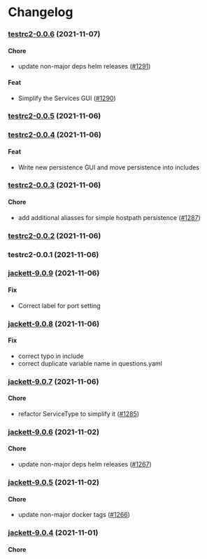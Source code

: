 # Changelog<br>


<a name="testrc2-0.0.6"></a>
### [testrc2-0.0.6](https://github.com/truecharts/apps/compare/testrc2-0.0.5...testrc2-0.0.6) (2021-11-07)

#### Chore

* update non-major deps helm releases ([#1291](https://github.com/truecharts/apps/issues/1291))

#### Feat

* Simplify the Services GUI ([#1290](https://github.com/truecharts/apps/issues/1290))



<a name="testrc2-0.0.5"></a>
### [testrc2-0.0.5](https://github.com/truecharts/apps/compare/testrc2-0.0.4...testrc2-0.0.5) (2021-11-06)



<a name="testrc2-0.0.4"></a>
### [testrc2-0.0.4](https://github.com/truecharts/apps/compare/testrc2-0.0.3...testrc2-0.0.4) (2021-11-06)

#### Feat

* Write new persistence GUI and move persistence into includes



<a name="testrc2-0.0.3"></a>
### [testrc2-0.0.3](https://github.com/truecharts/apps/compare/testrc2-0.0.2...testrc2-0.0.3) (2021-11-06)

#### Chore

* add additional aliasses for simple hostpath persistence ([#1287](https://github.com/truecharts/apps/issues/1287))



<a name="testrc2-0.0.2"></a>
### [testrc2-0.0.2](https://github.com/truecharts/apps/compare/testrc2-0.0.1...testrc2-0.0.2) (2021-11-06)



<a name="testrc2-0.0.1"></a>
### testrc2-0.0.1 (2021-11-06)



<a name="jackett-9.0.9"></a>
### [jackett-9.0.9](https://github.com/truecharts/apps/compare/jackett-9.0.8...jackett-9.0.9) (2021-11-06)

#### Fix

* Correct label for port setting



<a name="jackett-9.0.8"></a>
### [jackett-9.0.8](https://github.com/truecharts/apps/compare/jackett-9.0.7...jackett-9.0.8) (2021-11-06)

#### Fix

* correct typo in include
* correct duplicate variable name in questions.yaml



<a name="jackett-9.0.7"></a>
### [jackett-9.0.7](https://github.com/truecharts/apps/compare/jackett-9.0.6...jackett-9.0.7) (2021-11-06)

#### Chore

* refactor ServiceType to simplify it ([#1285](https://github.com/truecharts/apps/issues/1285))



<a name="jackett-9.0.6"></a>
### [jackett-9.0.6](https://github.com/truecharts/apps/compare/jackett-9.0.5...jackett-9.0.6) (2021-11-02)

#### Chore

* update non-major deps helm releases ([#1267](https://github.com/truecharts/apps/issues/1267))



<a name="jackett-9.0.5"></a>
### [jackett-9.0.5](https://github.com/truecharts/apps/compare/jackett-9.0.4...jackett-9.0.5) (2021-11-02)

#### Chore

* update non-major docker tags ([#1266](https://github.com/truecharts/apps/issues/1266))



<a name="jackett-9.0.4"></a>
### [jackett-9.0.4](https://github.com/truecharts/apps/compare/jackett-9.0.3...jackett-9.0.4) (2021-11-01)

#### Chore
